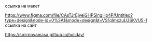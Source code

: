 ссылка на макет

https://www.figma.com/file/CAsTJrEjveiGHPSIngHp4P/Untitled?type=design&node-id=0%3A1&mode=design&t=VS1qImxzuLUSKVU5-1
ссылка на сайт

https://smirnovamasa.github.io/holiday/

